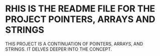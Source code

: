# RHIS IS THE README FILE FOR THE PROJECT POINTERS, ARRAYS AND STRINGS
THIS PROJECT IS A CONTINUATION OF POINTERS, ARRAYS, AND STRINGS. IT DELVES DEEPER INTO THE CONCEPT.
